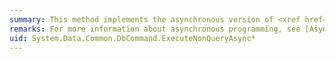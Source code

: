 ```yaml
---
summary: This method implements the asynchronous version of <xref href="System.Data.Common.DbCommand.ExecuteNonQuery"></xref>, but returns a <xref href="System.Threading.Tasks.Task"></xref> synchronously, blocking the calling thread.
remarks: For more information about asynchronous programming, see [Asynchronous Programming](~/docs/framework/data/adonet/asynchronous-programming.md).
uid: System.Data.Common.DbCommand.ExecuteNonQueryAsync*
---
```

